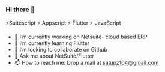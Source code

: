 ### Hi there 👋


 ⚡Suitescript ⚡ Appscript  ⚡ Flutter ⚡ JavaScript   

- 🔭 I’m currently working on Netsuite- cloud based ERP
- 🌱 I’m currently learning Flutter 
- 👯 I’m looking to collaborate on Github
- 💬 Ask me about  NetSuite/Flutter 
- 📫 How to reach me: Drop a mail at satupz104@gmail.com


